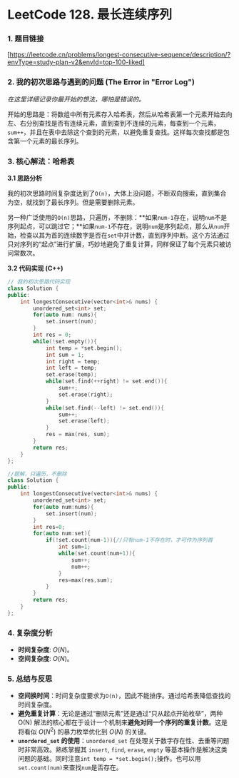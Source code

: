 # LeetCode 128. 最长连续序列

### 1. 题目链接

[https://leetcode.cn/problems/longest-consecutive-sequence/description/?envType=study-plan-v2&envId=top-100-liked]

### 2. 我的初次思路与遇到的问题 (The Error in "Error Log")

*在这里详细记录你最开始的想法，哪怕是错误的。*

开始的思路是：将数组中所有元素存入哈希表，然后从哈希表第一个元素开始去向左、右分别查找是否有连续元素，直到查到不连续的元素，每查到一个元素，`sum++`，并且在表中去除这个查到的元素，以避免重复查找。这样每次查找都是包含第一个元素的最长序列。

### 3. 核心解法：哈希表

**3.1 思路分析**

我的初次思路时间复杂度达到了`O(n)`，大体上没问题，不断双向搜索，直到集合为空，就找到了最长序列。但是需要删除元素。

另一种广泛使用的`O(n)`思路，只遍历，不删除：**如果`num-1`存在，说明`num`不是序列起点，可以跳过它；**如果`num-1`不存在，说明`num`是序列起点，那么从`num`开始，检查以其为首的连续数字是否在`set`中并计数，直到序列中断。这个方法通过只对序列的“起点”进行扩展，巧妙地避免了重复计算，同样保证了每个元素只被访问常数次。

**3.2 代码实现 (C++)**

```c++
// 我的初次思路代码实现
class Solution {
public:
    int longestConsecutive(vector<int>& nums) {
        unordered_set<int> set;
        for(auto num: nums){
            set.insert(num);
        }
        int res = 0;
        while(!set.empty()){
            int temp = *set.begin();
            int sum = 1;
            int right = temp;
            int left = temp;
            set.erase(temp);
            while(set.find(++right) != set.end()){
                sum++;
                set.erase(right);
            }
            while(set.find(--left) != set.end()){
                sum++;
                set.erase(left);
            }
            res = max(res, sum);
        }
        return res;
    }
};
```

```c++
//题解，只遍历，不删除
class Solution {
public:
    int longestConsecutive(vector<int>& nums) {
        unordered_set<int> set;
        for(auto num:nums){
            set.insert(num);
        }
        int res=0;
        for(auto num:set){
            if(!set.count(num-1)){//只有num-1不存在时，才可作为序列首
                int sum=1;
                while(set.count(num+1)){
                    sum++;
                    num++;
                }
                res=max(res,sum);
            }
        }
        return res;
    }
};
```

### 4. 复杂度分析

- **时间复杂度**: $O(N)$。
- **空间复杂度**: $O(N)$。

### 5. 总结与反思

- **空间换时间**：时间复杂度要求为`O(n)`，因此不能排序。通过哈希表降低查找的时间复杂度。
- **避免重复计算**：无论是通过“删除元素”还是通过“只从起点开始枚举”，两种 O(N) 解法的核心都在于设计一个机制来**避免对同一个序列的重复计数**。这是将看似 $O(N^2)$ 的暴力枚举优化到 $O(N)$ 的关键。
- **`unordered_set` 的使用**：`unordered_set` 在处理关于数字存在性、去重等问题时非常高效。熟练掌握其 `insert`, `find`, `erase`, `empty` 等基本操作是解决这类问题的基础。同时注意`int temp = *set.begin();`操作。也可以用`set.count(num)`来查找`num`是否存在。
